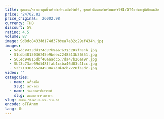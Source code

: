 ```yaml
---
title: ชุดแขน/รางควบคุมนิ้วเท้าล่างด้านหลังปรับได้, ชุดแท่งติดตามสำหรับพอร์ช981/GT4แท่งอะลูมิเนียมผลิตจากตลับลูกปืนทรงกลม
price: '24702.82'
price_original: '26002.98'
currency: THB
discount: 5%
rating: 4.5
volume: 87
image: Sd8dc8433dd174d37b9ea7a32c29af434h.jpg
images:
  - Sd8dc8433dd174d37b9ea7a32c29af434h.jpg
  - S1ddb4813036245e9beec2248513b36351.jpg
  - S63ec94815dbf40aaadc577da47b26aa9r.jpg
  - Sb23c73ae09d548ffab1c4ba46d03c11cc.jpg
  - S3b71838ea5e84980a7e0b8cb7728fe2dr.jpg
video: ''
categories:
  - name: เครื่องมือ
    slug: เคร-องม
  - name: วัดและการวิเคราะห์
    slug: ดและการว-เคราะห
slug: ดแขน-รางควบค-มน-วเท-าล
encode: oFFAnmm
lang: th
---
```

  